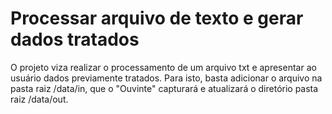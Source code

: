 
# Processar arquivo de texto e gerar dados tratados

O projeto viza realizar o processamento de um arquivo txt e apresentar ao usuário dados previamente tratados.
Para isto, basta adicionar o arquivo na pasta raiz /data/in, que o "Ouvinte" capturará e atualizará o diretório pasta raiz /data/out.
